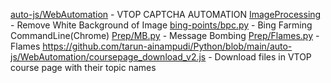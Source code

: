 [auto-js/WebAutomation](https://github.com/tarun-ainampudi/Python/tree/main/auto-js/WebAutomation) - VTOP CAPTCHA AUTOMATION
[ImageProcessing](https://github.com/tarun-ainampudi/Python/tree/main/ImageProcessing) - Remove White Background of Image
[bing-points/bpc.py](https://github.com/tarun-ainampudi/Python/blob/main/bing-points/bpc.py) - Bing Farming CommandLine(Chrome)
[Prep/MB.py](https://github.com/tarun-ainampudi/Python/blob/main/Prep/MB.py) - Message Bombing
[Prep/Flames.py](https://github.com/tarun-ainampudi/Python/blob/main/Prep/Flames.py) - Flames
https://github.com/tarun-ainampudi/Python/blob/main/auto-js/WebAutomation/coursepage_download_v2.js - Download files in VTOP course page with their topic names
